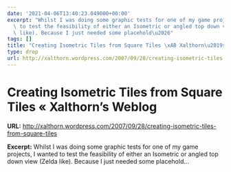 ```yaml
---
date: '2021-04-06T13:40:23.049000+00:00'
excerpt: "Whilst I was doing some graphic tests for one of my game projects, I wanted\
  \ to test the feasibility of either an Isometric or angled top down view (Zelda\
  \ like). Because I just needed some placehold\u2026"
tags: []
title: "Creating Isometric Tiles from Square Tiles \xAB Xalthorn\u2019s Weblog"
type: drop
url: http://xalthorn.wordpress.com/2007/09/28/creating-isometric-tiles-from-square-tiles
---
```


# Creating Isometric Tiles from Square Tiles « Xalthorn’s Weblog

**URL:** http://xalthorn.wordpress.com/2007/09/28/creating-isometric-tiles-from-square-tiles

**Excerpt:** Whilst I was doing some graphic tests for one of my game projects, I wanted to test the feasibility of either an Isometric or angled top down view (Zelda like). Because I just needed some placehold…
